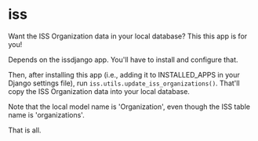 # iss

Want the ISS Organization data in your local database?  This this app
is for you!

Depends on the issdjango app.  You'll have to install and configure
that.

Then, after installing this app (i.e., adding it to INSTALLED_APPS
in your Django settings file), run `iss.utils.update_iss_organizations()`.
That'll copy the ISS Organization data into your local database.

Note that the local model name is 'Organization', even though the ISS
table name is 'organizations'.

That is all.
